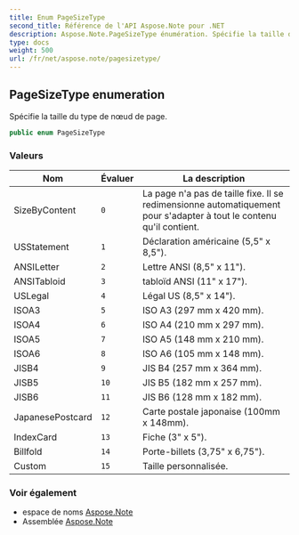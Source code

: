 ```yaml
---
title: Enum PageSizeType
second_title: Référence de l'API Aspose.Note pour .NET
description: Aspose.Note.PageSizeType énumération. Spécifie la taille du type de nœud de page.
type: docs
weight: 500
url: /fr/net/aspose.note/pagesizetype/
---
```

## PageSizeType enumeration

Spécifie la taille du type de nœud de page.

```csharp
public enum PageSizeType
```

### Valeurs

| Nom | Évaluer | La description |
| --- | --- | --- |
| SizeByContent | `0` | La page n'a pas de taille fixe. Il se redimensionne automatiquement pour s'adapter à tout le contenu qu'il contient. |
| USStatement | `1` | Déclaration américaine (5,5" x 8,5"). |
| ANSILetter | `2` | Lettre ANSI (8,5" x 11"). |
| ANSITabloid | `3` | tabloïd ANSI (11" x 17"). |
| USLegal | `4` | Légal US (8,5" x 14"). |
| ISOA3 | `5` | ISO A3 (297 mm x 420 mm). |
| ISOA4 | `6` | ISO A4 (210 mm x 297 mm). |
| ISOA5 | `7` | ISO A5 (148 mm x 210 mm). |
| ISOA6 | `8` | ISO A6 (105 mm x 148 mm). |
| JISB4 | `9` | JIS B4 (257 mm x 364 mm). |
| JISB5 | `10` | JIS B5 (182 mm x 257 mm). |
| JISB6 | `11` | JIS B6 (128 mm x 182 mm). |
| JapanesePostcard | `12` | Carte postale japonaise (100mm x 148mm). |
| IndexCard | `13` | Fiche (3" x 5"). |
| Billfold | `14` | Porte-billets (3,75" x 6,75"). |
| Custom | `15` | Taille personnalisée. |

### Voir également

* espace de noms [Aspose.Note](../../aspose.note/)
* Assemblée [Aspose.Note](../../)


